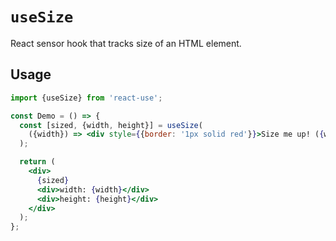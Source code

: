 # `useSize`

React sensor hook that tracks size of an HTML element.

## Usage

```jsx
import {useSize} from 'react-use';

const Demo = () => {
  const [sized, {width, height}] = useSize(
    ({width}) => <div style={{border: '1px solid red'}}>Size me up! ({width}px)</div>
  );

  return (
    <div>
      {sized}
      <div>width: {width}</div>
      <div>height: {height}</div>
    </div>
  );
};
```
